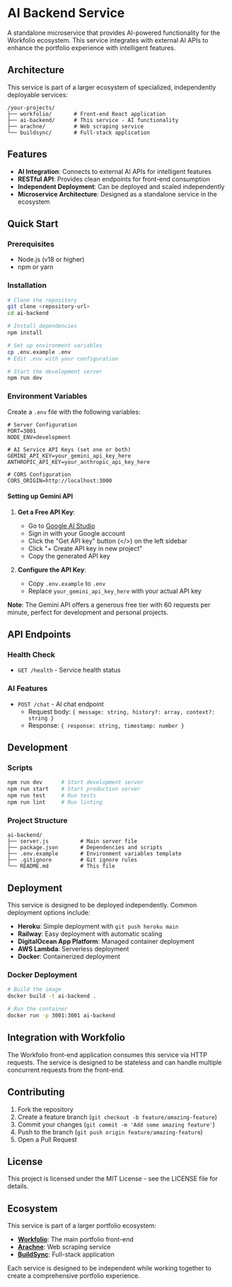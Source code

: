 # AI Backend Service

A standalone microservice that provides AI-powered functionality for the Workfolio ecosystem. This service integrates with external AI APIs to enhance the portfolio experience with intelligent features.

## Architecture

This service is part of a larger ecosystem of specialized, independently deployable services:

```
/your-projects/
├── workfolio/       # Front-end React application
├── ai-backend/      # This service - AI functionality
├── arachne/         # Web scraping service
└── buildsync/       # Full-stack application
```

## Features

- **AI Integration**: Connects to external AI APIs for intelligent features
- **RESTful API**: Provides clean endpoints for front-end consumption
- **Independent Deployment**: Can be deployed and scaled independently
- **Microservice Architecture**: Designed as a standalone service in the ecosystem

## Quick Start

### Prerequisites

- Node.js (v18 or higher)
- npm or yarn

### Installation

```bash
# Clone the repository
git clone <repository-url>
cd ai-backend

# Install dependencies
npm install

# Set up environment variables
cp .env.example .env
# Edit .env with your configuration

# Start the development server
npm run dev
```

### Environment Variables

Create a `.env` file with the following variables:

```env
# Server Configuration
PORT=3001
NODE_ENV=development

# AI Service API Keys (set one or both)
GEMINI_API_KEY=your_gemini_api_key_here
ANTHROPIC_API_KEY=your_anthropic_api_key_here

# CORS Configuration
CORS_ORIGIN=http://localhost:3000
```

#### Setting up Gemini API

1. **Get a Free API Key**:
   - Go to [Google AI Studio](https://aistudio.google.com/)
   - Sign in with your Google account
   - Click the "Get API key" button (</>) on the left sidebar
   - Click "+ Create API key in new project"
   - Copy the generated API key

2. **Configure the API Key**:
   - Copy `.env.example` to `.env`
   - Replace `your_gemini_api_key_here` with your actual API key

**Note**: The Gemini API offers a generous free tier with 60 requests per minute, perfect for development and personal projects.

## API Endpoints

### Health Check
- `GET /health` - Service health status

### AI Features
- `POST /chat` - AI chat endpoint
  - Request body: `{ message: string, history?: array, context?: string }`
  - Response: `{ response: string, timestamp: number }`

## Development

### Scripts

```bash
npm run dev      # Start development server
npm run start    # Start production server
npm run test     # Run tests
npm run lint     # Run linting
```

### Project Structure

```
ai-backend/
├── server.js          # Main server file
├── package.json       # Dependencies and scripts
├── .env.example       # Environment variables template
├── .gitignore         # Git ignore rules
└── README.md          # This file
```

## Deployment

This service is designed to be deployed independently. Common deployment options include:

- **Heroku**: Simple deployment with `git push heroku main`
- **Railway**: Easy deployment with automatic scaling
- **DigitalOcean App Platform**: Managed container deployment
- **AWS Lambda**: Serverless deployment
- **Docker**: Containerized deployment

### Docker Deployment

```bash
# Build the image
docker build -t ai-backend .

# Run the container
docker run -p 3001:3001 ai-backend
```

## Integration with Workfolio

The Workfolio front-end application consumes this service via HTTP requests. The service is designed to be stateless and can handle multiple concurrent requests from the front-end.

## Contributing

1. Fork the repository
2. Create a feature branch (`git checkout -b feature/amazing-feature`)
3. Commit your changes (`git commit -m 'Add some amazing feature'`)
4. Push to the branch (`git push origin feature/amazing-feature`)
5. Open a Pull Request

## License

This project is licensed under the MIT License - see the LICENSE file for details.

## Ecosystem

This service is part of a larger portfolio ecosystem:

- **[Workfolio](https://github.com/yourusername/workfolio)**: The main portfolio front-end
- **[Arachne](https://github.com/yourusername/arachne)**: Web scraping service
- **[BuildSync](https://github.com/yourusername/buildsync)**: Full-stack application

Each service is designed to be independent while working together to create a comprehensive portfolio experience. 